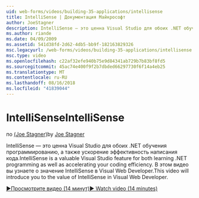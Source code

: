```yaml
---
uid: web-forms/videos/building-35-applications/intellisense
title: IntelliSense | Документация Майкрософт
author: JoeStagner
description: IntelliSense — это ценна Visual Studio для обоих .NET обучения программированию, а также ускорение эффективность написания кода. В этом видео будут представлены...
ms.author: riande
ms.date: 04/09/2009
ms.assetid: 541d38fd-2d62-4db5-bb9f-182163829326
msc.legacyurl: /web-forms/videos/building-35-applications/intellisense
msc.type: video
ms.openlocfilehash: c22af32efe940b75e9d84341ab729b7b83bf8fd5
ms.sourcegitcommit: 45ac74e400f9f2b7dbded66297730f6f14a4eb25
ms.translationtype: MT
ms.contentlocale: ru-RU
ms.lasthandoff: 08/16/2018
ms.locfileid: "41839044"
---
```

<a name="intellisense"></a><span data-ttu-id="a1fb9-104">IntelliSense</span><span class="sxs-lookup"><span data-stu-id="a1fb9-104">IntelliSense</span></span>
====================
<span data-ttu-id="a1fb9-105">по [(Joe Stagner)](https://github.com/JoeStagner)</span><span class="sxs-lookup"><span data-stu-id="a1fb9-105">by [Joe Stagner](https://github.com/JoeStagner)</span></span>

<span data-ttu-id="a1fb9-106">IntelliSense — это ценна Visual Studio для обоих .NET обучения программированию, а также ускорение эффективность написания кода.</span><span class="sxs-lookup"><span data-stu-id="a1fb9-106">IntelliSense is a valuable Visual Studio feature for both learning .NET programming as well as accelerating your coding efficiency.</span></span> <span data-ttu-id="a1fb9-107">В этом видео вы узнаете о значение IntelliSense в Visual Web Developer.</span><span class="sxs-lookup"><span data-stu-id="a1fb9-107">This video will introduce you to the value of IntelliSense in Visual Web Developer.</span></span>

[<span data-ttu-id="a1fb9-108">&#9654;Просмотрите видео (14 минут)</span><span class="sxs-lookup"><span data-stu-id="a1fb9-108">&#9654; Watch video (14 minutes)</span></span>](https://channel9.msdn.com/Blogs/ASP-NET-Site-Videos/intellisense)
